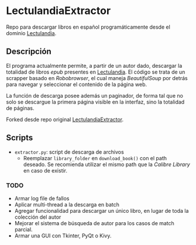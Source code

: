 # LectulandiaExtractor
Repo para descargar libros en español programáticamente desde el dominio [Lectulandia](https://ww3.lectulandia.com/).


## Descripción
El programa actualmente permite, a partir de un autor dado, descargar la totalidad de libros *epub* presentes en [Lectulandia](https://ww3.lectulandia.com/).
El código se trata de un scrapper basado en *Robobrowser*, el cual maneja *BeautifulSoup* por detrás para navegar y seleccionar el contenido de la página web.

La función de descarga posee además un paginador, de forma tal que no solo se descargue la primera página visible en la interfaz, sino la totalidad de páginas.

Forked desde repo original [LectulandiaExtractor](https://github.com/Sarrablo/LectulandiaExtractor).

## Scripts
- `extractor.py`: script de descarga de archivos
    - Reemplazar `library_folder` en `download_book()` con el path deseado. Se recomienda utilizar el mismo path que la *Calibre Library* en caso de existir.


### TODO
- Armar log file de fallos
- Aplicar multi-thread a la descarga en batch
- Agregar funcionalidad para descargar un único libro, en lugar de toda la colección del autor
- Mejorar el sistema de búsqueda de autor para los casos de match parcial.
- Armar una GUI con Tkinter, PyQt o Kivy.